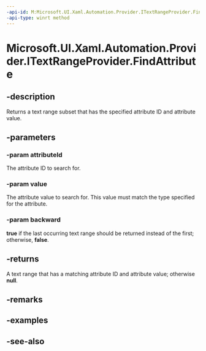 ```yaml
---
-api-id: M:Microsoft.UI.Xaml.Automation.Provider.ITextRangeProvider.FindAttribute(System.Int32,System.Object,System.Boolean)
-api-type: winrt method
---
```


<!-- Method syntax
public Windows.UI.Xaml.Automation.Provider.ITextRangeProvider FindAttribute(System.Int32 attributeId, System.Object value, System.Boolean backward)
-->

# Microsoft.UI.Xaml.Automation.Provider.ITextRangeProvider.FindAttribute

## -description
Returns a text range subset that has the specified attribute ID and attribute value.

## -parameters
### -param attributeId
The attribute ID to search for.

### -param value
The attribute value to search for. This value must match the type specified for the attribute.

### -param backward
**true** if the last occurring text range should be returned instead of the first; otherwise, **false**.

## -returns
A text range that has a matching attribute ID and attribute value; otherwise **null**.

## -remarks

## -examples

## -see-also
